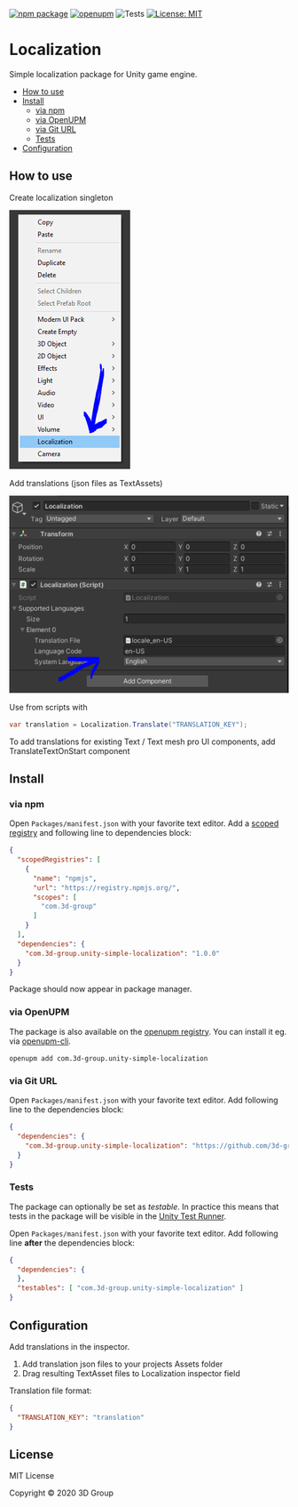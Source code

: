 [![npm package](https://img.shields.io/npm/v/com.3d-group.unity-simple-localization)](https://www.npmjs.com/package/com.3d-group.unity-simple-localization)
[![openupm](https://img.shields.io/npm/v/com.3d-group.unity-simple-localization?label=openupm&registry_uri=https://package.openupm.com)](https://openupm.com/packages/com.3d-group.unity-simple-localization/)
![Tests](https://github.com/3d-group/unity-simple-localization/workflows/Tests/badge.svg)
[![License: MIT](https://img.shields.io/badge/License-MIT-green.svg)](https://opensource.org/licenses/MIT)

# Localization

Simple localization package for Unity game engine.

- [How to use](#how-to-use)
- [Install](#install)
  - [via npm](#via-npm)
  - [via OpenUPM](#via-openupm)
  - [via Git URL](#via-git-url)
  - [Tests](#tests)
- [Configuration](#configuration)

<!-- toc -->

## How to use

Create localization singleton

![inspector_create_png](Documentation~/images/inspector_create.PNG)

Add translations (json files as TextAssets)

![inspector_create_png](Documentation~/images/inspector_config.PNG)

Use from scripts with
```c#
var translation = Localization.Translate("TRANSLATION_KEY");
```

To add translations for existing Text / Text mesh pro UI components, add TranslateTextOnStart component

## Install

### via npm

Open `Packages/manifest.json` with your favorite text editor. Add a [scoped registry](https://docs.unity3d.com/Manual/upm-scoped.html) and following line to dependencies block:
```json
{
  "scopedRegistries": [
    {
      "name": "npmjs",
      "url": "https://registry.npmjs.org/",
      "scopes": [
        "com.3d-group"
      ]
    }
  ],
  "dependencies": {
    "com.3d-group.unity-simple-localization": "1.0.0"
  }
}
```
Package should now appear in package manager.

### via OpenUPM

The package is also available on the [openupm registry](https://openupm.com/packages/com.3d-group.unity-simple-localization). You can install it eg. via [openupm-cli](https://github.com/openupm/openupm-cli).

```
openupm add com.3d-group.unity-simple-localization
```

### via Git URL

Open `Packages/manifest.json` with your favorite text editor. Add following line to the dependencies block:
```json
{
  "dependencies": {
    "com.3d-group.unity-simple-localization": "https://github.com/3d-group/unity-simple-localization.git"
  }
}
```

### Tests

The package can optionally be set as *testable*.
In practice this means that tests in the package will be visible in the [Unity Test Runner](https://docs.unity3d.com/2017.4/Documentation/Manual/testing-editortestsrunner.html).

Open `Packages/manifest.json` with your favorite text editor. Add following line **after** the dependencies block:
```json
{
  "dependencies": {
  },
  "testables": [ "com.3d-group.unity-simple-localization" ]
}
```

## Configuration

Add translations in the inspector.
1. Add translation json files to your projects Assets folder
2. Drag resulting TextAsset files to Localization inspector field

Translation file format:
```json
{
  "TRANSLATION_KEY": "translation"
}
```


## License

MIT License

Copyright © 2020 3D Group
